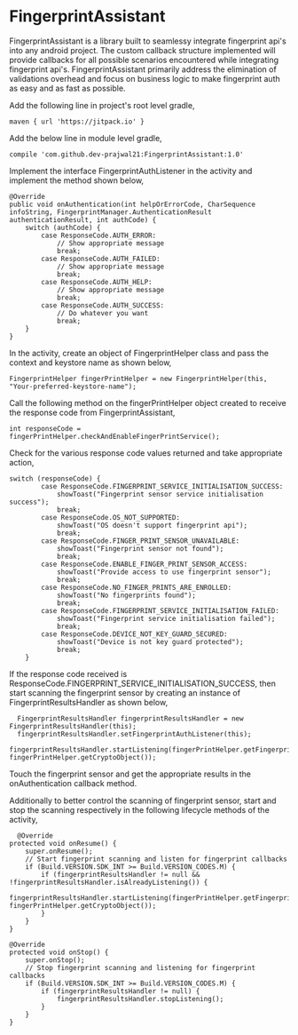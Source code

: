 # FingerprintAssistant
FingerprintAssistant is a library built to seamlessy integrate fingerprint api's into any android project. The custom callback structure 
implemented will provide callbacks for all possible scenarios encountered while integrating fingerprint api's. FingerprintAssistant primarily 
address the elimination of validations overhead and focus on business logic to make fingerprint auth as easy and as fast as possible.

Add the following line in project's root level gradle,

    maven { url 'https://jitpack.io' }
  
Add the below line in module level gradle,

    compile 'com.github.dev-prajwal21:FingerprintAssistant:1.0'
    
Implement the interface FingerprintAuthListener in the activity and implement the method shown below,

    @Override
    public void onAuthentication(int helpOrErrorCode, CharSequence infoString, FingerprintManager.AuthenticationResult authenticationResult, int authCode) {
        switch (authCode) {
            case ResponseCode.AUTH_ERROR:
                // Show appropriate message
                break;
            case ResponseCode.AUTH_FAILED:
                // Show appropriate message
                break;
            case ResponseCode.AUTH_HELP:
                // Show appropriate message
                break;
            case ResponseCode.AUTH_SUCCESS:
                // Do whatever you want
                break;
        }
    }
    
In the activity, create an object of FingerprintHelper class and pass the context and keystore name as shown below,

    FingerprintHelper fingerPrintHelper = new FingerprintHelper(this, "Your-preferred-keystore-name");
  
Call the following method on the fingerPrintHelper object created to receive the response code from FingerprintAssistant,

    int responseCode = fingerPrintHelper.checkAndEnableFingerPrintService();
  
Check for the various response code values returned and take appropriate action,

    switch (responseCode) {
            case ResponseCode.FINGERPRINT_SERVICE_INITIALISATION_SUCCESS:
                showToast("Fingerprint sensor service initialisation success");
                break;
            case ResponseCode.OS_NOT_SUPPORTED:
                showToast("OS doesn't support fingerprint api");
                break;
            case ResponseCode.FINGER_PRINT_SENSOR_UNAVAILABLE:
                showToast("Fingerprint sensor not found");
                break;
            case ResponseCode.ENABLE_FINGER_PRINT_SENSOR_ACCESS:
                showToast("Provide access to use fingerprint sensor");
                break;
            case ResponseCode.NO_FINGER_PRINTS_ARE_ENROLLED:
                showToast("No fingerprints found");
                break;
            case ResponseCode.FINGERPRINT_SERVICE_INITIALISATION_FAILED:
                showToast("Fingerprint service initialisation failed");
                break;
            case ResponseCode.DEVICE_NOT_KEY_GUARD_SECURED:
                showToast("Device is not key guard protected");
                break;
        }
        
  If the response code received is ResponseCode.FINGERPRINT_SERVICE_INITIALISATION_SUCCESS, then start scanning the 
  fingerprint sensor by creating an instance of FingerprintResultsHandler as shown below,
  
      FingerprintResultsHandler fingerprintResultsHandler = new FingerprintResultsHandler(this);
      fingerprintResultsHandler.setFingerprintAuthListener(this);
      fingerprintResultsHandler.startListening(fingerPrintHelper.getFingerprintManager(), fingerPrintHelper.getCryptoObject());
      
  Touch the fingerprint sensor and get the appropriate results in the onAuthentication callback method.
  
  
  Additionally to better control the scanning of fingerprint sensor, start and stop the scanning respectively in the following lifecycle methods of the activity,
  
      @Override
    protected void onResume() {
        super.onResume();
        // Start fingerprint scanning and listen for fingerprint callbacks
        if (Build.VERSION.SDK_INT >= Build.VERSION_CODES.M) {
            if (fingerprintResultsHandler != null && !fingerprintResultsHandler.isAlreadyListening()) {
                fingerprintResultsHandler.startListening(fingerPrintHelper.getFingerprintManager(), fingerPrintHelper.getCryptoObject());
            }
        }
    }

    @Override
    protected void onStop() {
        super.onStop();
        // Stop fingerprint scanning and listening for fingerprint callbacks
        if (Build.VERSION.SDK_INT >= Build.VERSION_CODES.M) {
            if (fingerprintResultsHandler != null) {
                fingerprintResultsHandler.stopListening();
            }
        }
    }
  
